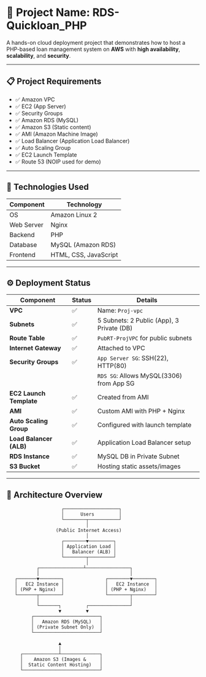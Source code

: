 # 💼 Project Name: RDS-Quickloan_PHP

A hands-on cloud deployment project that demonstrates how to host a PHP-based loan management system on **AWS** with **high availability**, **scalability**, and **security**.

---

## 📋 Project Requirements

- ✅ Amazon VPC  
- ✅ EC2 (App Server)  
- ✅ Security Groups  
- ✅ Amazon RDS (MySQL)  
- ✅ Amazon S3 (Static content)  
- ✅ AMI (Amazon Machine Image)  
- ✅ Load Balancer (Application Load Balancer)  
- ✅ Auto Scaling Group  
- ✅ EC2 Launch Template  
- ✅ Route 53 (NOIP used for demo)

---

## 🧱 Technologies Used

| Component      | Technology             |
|----------------|------------------------|
| OS             | Amazon Linux 2         |
| Web Server     | Nginx                  |
| Backend        | PHP                    |
| Database       | MySQL (Amazon RDS)     |
| Frontend       | HTML, CSS, JavaScript  |

---

## ⚙️ Deployment Status

| Component               | Status  | Details                                  |
|-------------------------|---------|------------------------------------------|
| **VPC**                 | ✅      | Name: `Proj-vpc`                         |
| **Subnets**             | ✅      | 5 Subnets: 2 Public (App), 3 Private (DB)|
| **Route Table**         | ✅      | `PubRT-ProjVPC` for public subnets       |
| **Internet Gateway**    | ✅      | Attached to VPC                          |
| **Security Groups**     | ✅      | `App Server SG`: SSH(22), HTTP(80)       |
|                         |         | `RDS SG`: Allows MySQL(3306) from App SG |
| **EC2 Launch Template** | ✅      | Created from AMI                         |
| **AMI**                 | ✅      | Custom AMI with PHP + Nginx              |
| **Auto Scaling Group**  | ✅      | Configured with launch template          |
| **Load Balancer (ALB)** | ✅      | Application Load Balancer setup          |
| **RDS Instance**        | ✅      | MySQL DB in Private Subnet               |
| **S3 Bucket**           | ✅      | Hosting static assets/images             |

---

## 📐 Architecture Overview

```plaintext
                    ┌────────────────────┐
                    │      Users         │
                    └────────┬───────────┘
                             │
                  (Public Internet Access)
                             │
                    ┌────────▼─────────┐
                    │ Application Load │
                    │   Balancer (ALB) │
                    └────────┬─────────┘
                             │
           ┌────────────────┴────────────────┐
           │                                 │
   ┌───────▼────────┐               ┌────────▼────────┐
   │   EC2 Instance │               │   EC2 Instance  │
   │ (PHP + Nginx)  │               │ (PHP + Nginx)   │
   └───────┬────────┘               └────────┬────────┘
           │                                 │
           └───────┐         ┌───────────────┘
                   ▼         ▼
         ┌────────────────────────┐
         │   Amazon RDS (MySQL)   │
         │ (Private Subnet Only)  │
         └────────────────────────┘

                   ▲
                   │
     ┌─────────────┴──────────────┐
     │    Amazon S3 (Images &     │
     │  Static Content Hosting)   │
     └────────────────────────────┘

